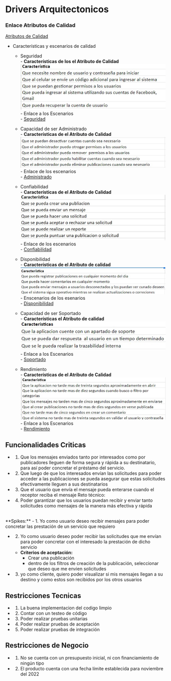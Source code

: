 # Drivers Arquitectonicos

### Enlace Atributos de Calidad
[Atributos de Calidad](https://docs.google.com/spreadsheets/d/19BZnZ8DsE1SvXHnfAUn8dCnYpQEulEgI/edit#gid=1357460348)

  - Características y escenarios de calidad
    - Seguridad
			<br>
			- **Características de los el Atributo de Calidad**
			<br>
			![esc](imagenes/atributos/seguridad/c.jpg)
			<br>
			- Enlace a los Escenarios
			<br>
			- [Seguridad](https://docs.google.com/spreadsheets/d/19BZnZ8DsE1SvXHnfAUn8dCnYpQEulEgI/edit#gid=784533013)
			<br>

	- Capacidad de ser Administrado
			<br>
			- **Características de el Atributo de Calidad**
			<br>
			![esc](imagenes/atributos/capacidad%20de%20ser%20administrado/c.jpg)
			<br>
			- Enlace de los escenarios
			<br>
			- [Administrado](https://docs.google.com/spreadsheets/d/19BZnZ8DsE1SvXHnfAUn8dCnYpQEulEgI/edit#gid=26093161)
			<br>

	- Confiabilidad
			<br>
			- **Características de el Atributo de Calidad**
			![esc](imagenes/atributos/confiabilidad/caracteristics.jpg)
			<br>
			- Enlace de los escenarios
			<br>
			- [Confiabilidad](https://docs.google.com/spreadsheets/d/19BZnZ8DsE1SvXHnfAUn8dCnYpQEulEgI/edit#gid=1298871441)
			<br>

	- Disponibilidad
			<br>
			- **Características de el Atributo de calidad**
			<br>
			![esc](imagenes/atributos/disponibilidad/c.jpg)
			<br>
			- Enscenarios de los esenarios
			<br>
			- [Disponibilidad](https://docs.google.com/spreadsheets/d/19BZnZ8DsE1SvXHnfAUn8dCnYpQEulEgI/edit#gid=158668228)
			<br>
	- Capacidad de ser Soportado
			<br>
			- **Características el Atributo de calidad**
			<br>
			![esc](imagenes/atributos/Capacidad%20de%20Ser%20soportado/c.jpg)
			<br>
			- Enlace a los Escenarios
			<br>
			- [Soportado](https://docs.google.com/spreadsheets/d/19BZnZ8DsE1SvXHnfAUn8dCnYpQEulEgI/edit#gid=158668228)
			<br>
	

	- Rendimiento
			<br>
			- **Características de el Atributo de Calidad**
			<br>
			![esc](imagenes/atributos/rendimiento/c.jpg)
			<br>
			- Enlace a los Escenarios
			<br>
			- [Rendimiento](https://docs.google.com/spreadsheets/d/19BZnZ8DsE1SvXHnfAUn8dCnYpQEulEgI/edit#gid=339074981)
			<br>



## Funcionalidades Criticas
- 1. Que los mensajes enviados tanto por interesados como por publicadores lleguen de forma segura y rápida a su destinatario, para así poder concretar el préstamo del servicio.
- 2. Que luego de que los interesados envían las solicitudes para poder acceder a las publicaciones se pueda asegurar que estas solicitudes efectivamente lleguen a sus destinatarios
- 3. Que el usuario que envía el mensaje pueda enterarse cuando el receptor reciba el mensaje
Reto técnico:
- 4. Poder garantizar que los usuarios puedan recibir y enviar tanto solicitudes como mensajes de la manera más efectiva y rápida
<br>
**Spikes:**
- 1. Yo como usuario deseo recibir mensajes  para poder concretar las prestación de un servicio que requiero

- 2. Yo como usuario deseo poder recibir las solicitudes que me envían para poder concretar con el interesado la prestación de dicho servicio
    - **Criterios de aceptación:**
        - Crear una publicación
        - dentro de los filtros de creación de la publicación, seleccionar que deseo que me envien solicitudes
- 3. yo como cliente, quiero poder visualizar si mis mensajes llegan a su destino y como estos son recibidos por los otros usuarios

## Restricciones Tecnicas
- 1. La buena implementacion del codigo limpio
- 2. Contar con un testeo de código
- 3. Poder realizar pruebas unitarias
- 4. Poder realizar pruebas de aceptación
- 5. Poder realizar pruebas de integración

## Restricciones de Negocio
- 1. No se cuenta con un presupuesto inicial, ni con financiamiento de ningún tipo
- 2. El producto cuenta con una fecha límite establecida para noviembre del 2022


